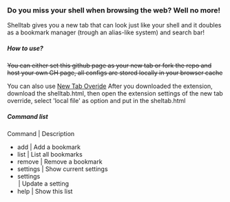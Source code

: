 ### Do you miss your shell when browsing the web? Well no more!
Shelltab gives you a new tab that can look just like your shell and it doubles as a bookmark manager (trough an alias-like system) and search bar!

##### How to use?
~~You can either set this github page as your new tab or fork the repo and host your own GH page, all configs are stored locally in your browser cache~~

You can also use [New Tab Overide](https://addons.mozilla.org/en-US/firefox/addon/new-tab-override/)
After you downloaded the extension, download the shelltab.html, then open the extension settings of the new tab override, select 'local file' as option and put in the sheltab.html
##### Command list

Command | Description

- add <alias> <url> | Add a bookmark
- list | List all bookmarks
- remove <alias> | Remove a bookmark
- settings | Show current settings
- settings <option> <value> | Update a setting
- help | Show this list
